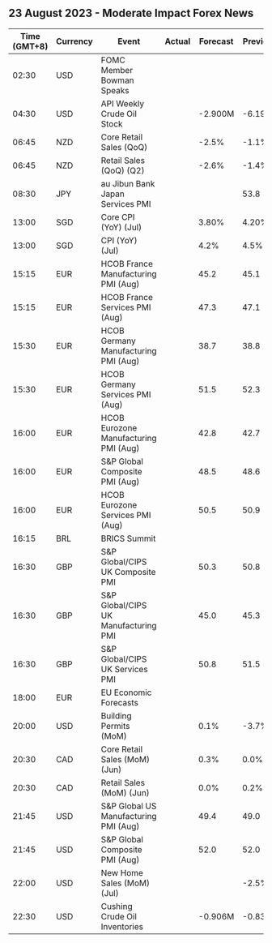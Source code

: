 ## 23 August 2023 - Moderate Impact Forex News

| Time (GMT+8) | Currency | Event | Actual | Forecast | Previous |
|------|----------|-------|--------|----------|----------|
| 02:30 | USD | FOMC Member Bowman Speaks |  |  |  |
| 04:30 | USD | API Weekly Crude Oil Stock |  | -2.900M | -6.195M |
| 06:45 | NZD | Core Retail Sales (QoQ) |  | -2.5% | -1.1% |
| 06:45 | NZD | Retail Sales (QoQ) (Q2) |  | -2.6% | -1.4% |
| 08:30 | JPY | au Jibun Bank Japan Services PMI |  |  | 53.8 |
| 13:00 | SGD | Core CPI (YoY) (Jul) |  | 3.80% | 4.20% |
| 13:00 | SGD | CPI (YoY) (Jul) |  | 4.2% | 4.5% |
| 15:15 | EUR | HCOB France Manufacturing PMI (Aug) |  | 45.2 | 45.1 |
| 15:15 | EUR | HCOB France Services PMI (Aug) |  | 47.3 | 47.1 |
| 15:30 | EUR | HCOB Germany Manufacturing PMI (Aug) |  | 38.7 | 38.8 |
| 15:30 | EUR | HCOB Germany Services PMI (Aug) |  | 51.5 | 52.3 |
| 16:00 | EUR | HCOB Eurozone Manufacturing PMI (Aug) |  | 42.8 | 42.7 |
| 16:00 | EUR | S&P Global Composite PMI (Aug) |  | 48.5 | 48.6 |
| 16:00 | EUR | HCOB Eurozone Services PMI (Aug) |  | 50.5 | 50.9 |
| 16:15 | BRL | BRICS Summit |  |  |  |
| 16:30 | GBP | S&P Global/CIPS UK Composite PMI |  | 50.3 | 50.8 |
| 16:30 | GBP | S&P Global/CIPS UK Manufacturing PMI |  | 45.0 | 45.3 |
| 16:30 | GBP | S&P Global/CIPS UK Services PMI |  | 50.8 | 51.5 |
| 18:00 | EUR | EU Economic Forecasts |  |  |  |
| 20:00 | USD | Building Permits (MoM) |  | 0.1% | -3.7% |
| 20:30 | CAD | Core Retail Sales (MoM) (Jun) |  | 0.3% | 0.0% |
| 20:30 | CAD | Retail Sales (MoM) (Jun) |  | 0.0% | 0.2% |
| 21:45 | USD | S&P Global US Manufacturing PMI (Aug) |  | 49.4 | 49.0 |
| 21:45 | USD | S&P Global Composite PMI (Aug) |  | 52.0 | 52.0 |
| 22:00 | USD | New Home Sales (MoM) (Jul) |  |  | -2.5% |
| 22:30 | USD | Cushing Crude Oil Inventories |  | -0.906M | -0.837M |
